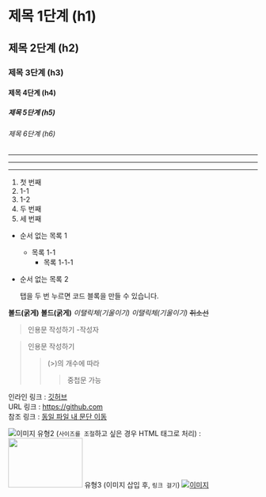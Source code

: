 
# 제목 1단계 (h1) 
## 제목 2단계 (h2) 
### 제목 3단계 (h3) 
#### 제목 4단계 (h4) 
##### 제목 5단계 (h5) 
###### 제목 6단계 (h6)

***
___
---

1. 첫 번째
  1. 1-1
  2. 1-2
2. 두 번째
3. 세 번째
  
- 순서 없는 목록 1
  - 목록 1-1
    - 목록 1-1-1
- 순서 없는 목록 2
		
    탭을 두 번 누르면 코드 블록을 만들 수 있습니다.

__볼드(굵게)__
**볼드(굵게)**
_이탤릭체(기울이기)_
*이탤릭체(기울이기)*
~~취소선~~

> 인용문 작성하기
-작성자

> 인용문 작성하기
>> (>)의 개수에 따라
>>> 중첩문 가능

인라인 링크 : [깃허브](https://github.com "깃허브(GitHub) 공식 사이트입니다.")  
URL 링크 : <https://github.com>  
참조 링크 : [동일 파일 내 문단 이동](#github)

![이미지]( https://github.githubassets.com/images/modules/site/icons/footer/github-logo.svg "깃허브(GitHub)")
유형2 (`사이즈를 조절`하고 싶은 경우 HTML 태그로 처리) :   
<img src=" https://github.githubassets.com/images/modules/logos_page/GitHub-Mark.png" width="150" height="100"> 
유형3 (이미지 삽입 후, `링크 걸기`)
[![이미지]( https://github.githubassets.com/images/modules/site/icons/footer/github-logo.svg)](https://github.com)




